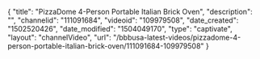 {
    "title": "PizzaDome 4-Person Portable Italian Brick Oven",
    "description": "",
    "channelid": "111091684",
    "videoid": "109979508",
    "date_created": "1502520426",
    "date_modified": "1504049170",
    "type": "captivate",
    "layout": "channelVideo",
    "url": "\/bbbusa-latest-videos\/pizzadome-4-person-portable-italian-brick-oven\/111091684-109979508"
}